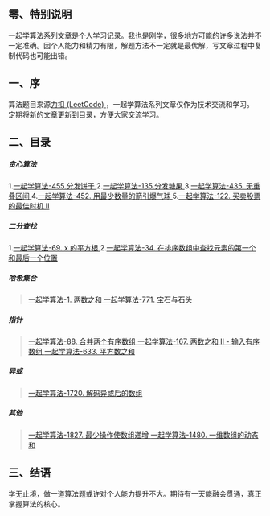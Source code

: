 ##  零、特别说明
一起学算法系列文章是个人学习记录。我也是刚学，很多地方可能的许多说法并不一定准确。因个人能力和精力有限，解题方法不一定就是最优解，写文章过程中复制代码也可能出错。

## 一、序

算法题目来源[力扣 (LeetCode) ](https://leetcode-cn.com/)，一起学算法系列文章仅作为技术交流和学习。
定期将新的文章更新到目录，方便大家交流学习。

## 二、目录
##### 贪心算法
1.[一起学算法-455.分发饼干 ](https://www.jianshu.com/p/809a8a87b93e)
2.[一起学算法-135.分发糖果 ](https://www.jianshu.com/p/6bcce931e69e)
3.[一起学算法-435\. 无重叠区间 ](https://www.jianshu.com/p/a9efa7708b60)
4.[一起学算法-452\. 用最少数量的箭引爆气球 ](https://www.jianshu.com/p/14d6d943375e)
5.[一起学算法-122\. 买卖股票的最佳时机 II ](https://www.jianshu.com/p/36336b991615)

##### 二分查找
1.[一起学算法-69\. x 的平方根 ](https://www.jianshu.com/p/e9ed18f8db34)
2.[一起学算法-34\. 在排序数组中查找元素的第一个和最后一个位置 ](https://www.jianshu.com/p/d29b09869900)

##### 哈希集合
>[一起学算法-1\. 两数之和 ](https://www.jianshu.com/p/80407b53d1c3)
[一起学算法-771\. 宝石与石头 ](https://www.jianshu.com/p/0372eeb1903c)

##### 指针
>[一起学算法-88\. 合并两个有序数组 ](https://www.jianshu.com/p/7d2722a3f74b)
[一起学算法-167\. 两数之和 II - 输入有序数组 ](https://www.jianshu.com/p/1c1d62f369e0)
[一起学算法-633\. 平方数之和 ](https://www.jianshu.com/p/93023f19bc2b)

##### 异或
>[一起学算法-1720\. 解码异或后的数组 ](https://www.jianshu.com/p/8e933852a761)

##### 其他
>[一起学算法-1827\. 最少操作使数组递增 ](https://www.jianshu.com/p/78b2c40d8e99)
[一起学算法-1480\. 一维数组的动态和 ](https://www.jianshu.com/p/09cd2776ec5b)

## 三、结语
学无止境，做一道算法题或许对个人能力提升不大。期待有一天能融会贯通，真正掌握算法的核心。